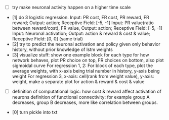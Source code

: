 - [ ] try make neuronal activity happen on a higher time scale
- [1] do 3 logistic regression. 
    Input: PR cost, FR cost, PR reward, FR reward; Output: action; Receptive Field: [-5, -1]
    Input: PR value(ratio between reward/cost), FR value, Output: action; Receptive Field: [-5, -1]
    Input: Neuronal activation; Output: action & reward & cost & value; Receptive Field: [0, 0] (same trial)
- [2] try to predict the neuronal activation and policy given only behavior history, without prior knowledge of lstm weights
- [3] visualize stuff: show one example block for each type for how network behaves, plot PR choice on top, FR choices on bottom, also plot sigmoidal curve
    For regression 1, 2: For block of each type, plot the average weights, with x-axis being trial number in history, y-axis being weight
    For regression 3, x-axis: cell(rank from weight value), y-axis: weight, make a separate plot for action & reward & cost & value
- [ ] definition of computational logic: how cost & reward affect activation of neurons
    definition of functional connectivity: for example group A decreases, group B decreases, more like correlation between groups.
- [0] turn pickle into txt